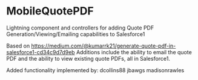 # MobileQuotePDF
Lightning component and controllers for adding Quote PDF Generation/Viewing/Emailing capabilities to Salesforce1

Based on https://medium.com/@kumarrk21/generate-quote-pdf-in-salesforce1-cd34c9d7d9eb
Additions include the ability to email the quote PDF and the ability to view existing quote PDFs, all in Salesforce1.

Added functionality implemented by:
dcollins88
jbawgs
madisonrawles
